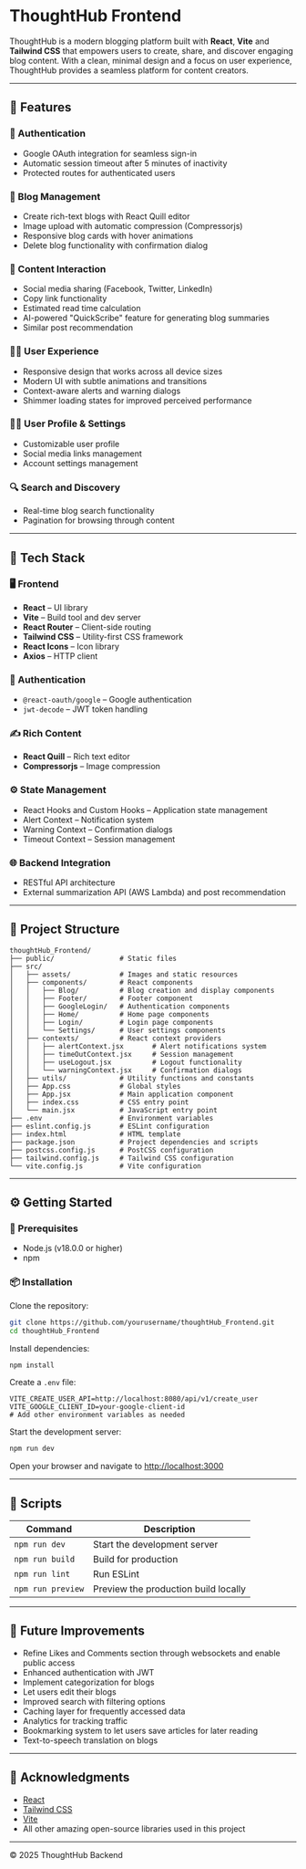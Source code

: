 
# ThoughtHub Frontend

ThoughtHub is a modern blogging platform built with **React**, **Vite** and **Tailwind CSS** that empowers users to create, share, and discover engaging blog content. With a clean, minimal design and a focus on user experience, ThoughtHub provides a seamless platform for content creators.

---

## 🚀 Features

### 🔐 Authentication
- Google OAuth integration for seamless sign-in  
- Automatic session timeout after 5 minutes of inactivity  
- Protected routes for authenticated users  

### 📝 Blog Management
- Create rich-text blogs with React Quill editor  
- Image upload with automatic compression (Compressorjs)  
- Responsive blog cards with hover animations  
- Delete blog functionality with confirmation dialog  

### 💬 Content Interaction
- Social media sharing (Facebook, Twitter, LinkedIn)  
- Copy link functionality  
- Estimated read time calculation  
- AI-powered "QuickScribe" feature for generating blog summaries
- Similar post recommendation

### 🧑‍💻 User Experience
- Responsive design that works across all device sizes  
- Modern UI with subtle animations and transitions  
- Context-aware alerts and warning dialogs  
- Shimmer loading states for improved perceived performance  

### 🙋‍♂️ User Profile & Settings
- Customizable user profile  
- Social media links management  
- Account settings management  

### 🔍 Search and Discovery
- Real-time blog search functionality  
- Pagination for browsing through content  

---

## 🧰 Tech Stack

### 🖥️ Frontend
- **React** – UI library  
- **Vite** – Build tool and dev server  
- **React Router** – Client-side routing  
- **Tailwind CSS** – Utility-first CSS framework  
- **React Icons** – Icon library  
- **Axios** – HTTP client  

### 🔐 Authentication
- `@react-oauth/google` – Google authentication  
- `jwt-decode` – JWT token handling  

### ✍️ Rich Content
- **React Quill** – Rich text editor  
- **Compressorjs** – Image compression  

### ⚙️ State Management
- React Hooks and Custom Hooks – Application state management  
- Alert Context – Notification system  
- Warning Context – Confirmation dialogs  
- Timeout Context – Session management  

### 🌐 Backend Integration
- RESTful API architecture  
- External summarization API (AWS Lambda) and post recommendation 

---

## 📁 Project Structure

```
thoughtHub_Frontend/
├── public/                # Static files
├── src/
│   ├── assets/            # Images and static resources
│   ├── components/        # React components
│   │   ├── Blog/          # Blog creation and display components
│   │   ├── Footer/        # Footer component
│   │   ├── GoogleLogin/   # Authentication components
│   │   ├── Home/          # Home page components
│   │   ├── Login/         # Login page components
│   │   └── Settings/      # User settings components
│   ├── contexts/          # React context providers
│   │   ├── alertContext.jsx       # Alert notifications system
│   │   ├── timeOutContext.jsx     # Session management
│   │   ├── useLogout.jsx          # Logout functionality
│   │   └── warningContext.jsx     # Confirmation dialogs
│   ├── utils/             # Utility functions and constants
│   ├── App.css            # Global styles
│   ├── App.jsx            # Main application component
│   ├── index.css          # CSS entry point
│   └── main.jsx           # JavaScript entry point
├── .env                   # Environment variables
├── eslint.config.js       # ESLint configuration
├── index.html             # HTML template
├── package.json           # Project dependencies and scripts
├── postcss.config.js      # PostCSS configuration
├── tailwind.config.js     # Tailwind CSS configuration
└── vite.config.js         # Vite configuration
```

---

## ⚙️ Getting Started

### 🧾 Prerequisites

- Node.js (v18.0.0 or higher)  
- npm   

### 📦 Installation

Clone the repository:

```bash
git clone https://github.com/yourusername/thoughtHub_Frontend.git
cd thoughtHub_Frontend
```

Install dependencies:

```bash
npm install
```

Create a `.env` file:

```env
VITE_CREATE_USER_API=http://localhost:8080/api/v1/create_user
VITE_GOOGLE_CLIENT_ID=your-google-client-id
# Add other environment variables as needed
```

Start the development server:

```bash
npm run dev
```

Open your browser and navigate to [http://localhost:3000](http://localhost:3000)

---

## 📜 Scripts

| Command           | Description                          |
|------------------|--------------------------------------|
| `npm run dev`     | Start the development server         |
| `npm run build`   | Build for production                 |
| `npm run lint`    | Run ESLint                           |
| `npm run preview` | Preview the production build locally |

---

## 🔮 Future Improvements

- Refine Likes and Comments section through websockets and enable public access
- Enhanced authentication with JWT
- Implement categorization for blogs
- Let users edit their blogs
- Improved search with filtering options
- Caching layer for frequently accessed data  
- Analytics for tracking traffic
- Bookmarking system to let users save articles for later reading
- Text-to-speech translation on blogs

---

## 🙏 Acknowledgments

- [React](https://reactjs.org)  
- [Tailwind CSS](https://tailwindcss.com)  
- [Vite](https://vitejs.dev)  
- All other amazing open-source libraries used in this project

---

© 2025 ThoughtHub Backend
